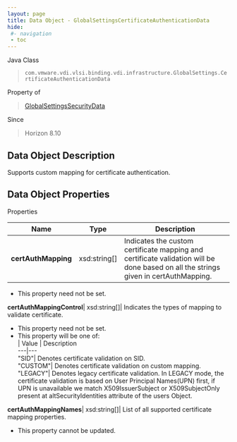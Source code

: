 ```yaml
---
layout: page
title: Data Object - GlobalSettingsCertificateAuthenticationData
hide:
 #- navigation
 - toc
---
```






Java Class  
> `com.vmware.vdi.vlsi.binding.vdi.infrastructure.GlobalSettings.CertificateAuthenticationData`

Property of  
> [GlobalSettingsSecurityData](vdi.infrastructure.GlobalSettings.SecurityData.md#field_detail)

Since  
> Horizon 8.10


## Data Object Description 

Supports custom mapping for certificate authentication. 

## Data Object Properties

Properties

Name |  Type |  Description   
---|---|---  
**certAuthMapping**|  xsd:string[]|  Indicates the custom certificate mapping and certificate validation will be done based on all the strings given in certAuthMapping.   


 * This property need not be set.

  
**certAuthMappingControl**|  xsd:string[]|  Indicates the types of mapping to validate certificate.   


 * This property need not be set.
  * This property will be one of:  
|  Value |  Description   
---|---  
"SID"| Denotes certificate validation on SID.  
"CUSTOM"| Denotes certificate validation on custom mapping.  
"LEGACY"| Denotes legacy certificate validation. In LEGACY mode, the certificate validation is based on User Principal Names(UPN) first, if UPN is unavailable we match X509IssuerSubject or X509SubjectOnly present at altSecurityIdentities attribute of the users Object.  

  
**certAuthMappingNames**|  xsd:string[]|  List of all supported certificate mapping properties.   


 * This property cannot be updated.

  
  
  
   
  
  
